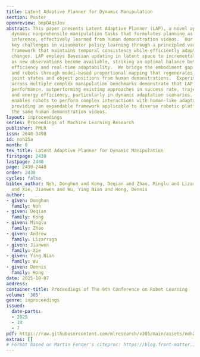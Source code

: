 ```yaml
---
title: Latent Adaptive Planner for Dynamic Manipulation
section: Poster
openreview: bmpDAqsJov
abstract: This paper presents Latent Adaptive Planner (LAP), a novel approach for
  dynamic nonprehensile manipulation tasks that formulates planning as latent space
  inference, effectively learned from human demonstration videos.  Our method addresses
  key challenges in visuomotor policy learning through a principled variational replanning
  framework that maintains temporal consistency while efficiently adapting to environmental
  changes. LAP employs Bayesian updating in latent space to incrementally refine plans
  as new observations become available, striking an optimal balance between computational
  efficiency and real-time adaptability.  We bridge the embodiment gap between humans
  and robots through model-based proportional mapping that regenerates accurate kinematic-dynamic
  joint states and object positions from human demonstrations.  Experimental evaluations
  across multiple complex manipulation benchmarks demonstrate that LAP achieves state-of-the-art
  performance, outperforming existing approaches in success rate, trajectory smoothness,
  and energy efficiency, particularly in dynamic adaptation scenarios. Our approach
  enables robots to perform complex interactions with human-like adaptability while
  providing an expandable framework applicable to diverse robotic platforms using
  the same human demonstration videos.
layout: inproceedings
series: Proceedings of Machine Learning Research
publisher: PMLR
issn: 2640-3498
id: noh25a
month: 0
tex_title: Latent Adaptive Planner for Dynamic Manipulation
firstpage: 2430
lastpage: 2448
page: 2430-2448
order: 2430
cycles: false
bibtex_author: Noh, Donghun and Kong, Deqian and Zhao, Minglu and Lizarraga, Andrew
  and Xie, Jianwen and Wu, Ying Nian and Hong, Dennis
author:
- given: Donghun
  family: Noh
- given: Deqian
  family: Kong
- given: Minglu
  family: Zhao
- given: Andrew
  family: Lizarraga
- given: Jianwen
  family: Xie
- given: Ying Nian
  family: Wu
- given: Dennis
  family: Hong
date: 2025-10-07
address:
container-title: Proceedings of The 9th Conference on Robot Learning
volume: '305'
genre: inproceedings
issued:
  date-parts:
  - 2025
  - 10
  - 7
pdf: https://raw.githubusercontent.com/mlresearch/v305/main/assets/noh25a/noh25a.pdf
extras: []
# Format based on Martin Fenner's citeproc: https://blog.front-matter.io/posts/citeproc-yaml-for-bibliographies/
---
```

